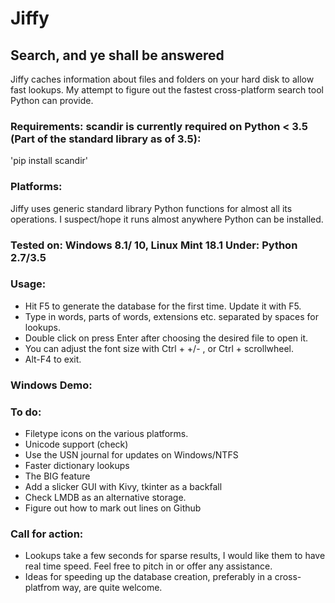 # Jiffy
## Search, and ye shall be answered


Jiffy caches information about files and folders on your hard disk to allow fast lookups. My attempt to figure out the fastest cross-platform search tool Python can provide.


### Requirements: scandir is currently required on Python < 3.5 (Part of the standard library as of 3.5):
'pip install scandir'

### Platforms:
Jiffy uses generic standard library Python functions for almost all its operations. I suspect/hope it runs almost anywhere Python can be installed.

### Tested on: Windows 8.1/ 10, Linux Mint 18.1 Under: Python 2.7/3.5


### Usage:
-	Hit F5 to generate the database for the first time. Update it with F5.
-	Type in words, parts of words, extensions etc. separated by spaces for lookups.
-	Double click on press Enter after choosing the desired file to open it.
-	You can adjust the font size with Ctrl + +/- , or Ctrl + scrollwheel.
-	Alt-F4 to exit.

### Windows Demo:


### To do:
-	Filetype icons on the various platforms. 
-	Unicode support (check)
-	Use the USN journal for updates on Windows/NTFS
-	Faster dictionary lookups 
-	The BIG feature
-	Add a slicker GUI with Kivy, tkinter as a backfall
-	Check LMDB as an alternative storage.
-	Figure out how to mark out lines on Github
     

### Call for action:
-	Lookups take a few seconds for sparse results, I would like them to have real time speed. Feel free to pitch in or offer any assistance.
-	Ideas for speeding up the database creation, preferably in a cross-platfrom way, are quite welcome. 


